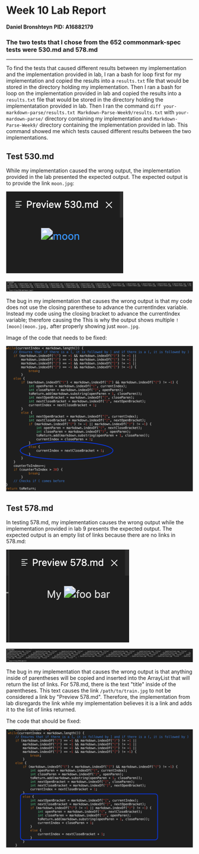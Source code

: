 # Week 10 Lab Report 
**Daniel Bronshteyn**
**PID: A16882179**


### The two tests that I chose from the 652 commonmark-spec tests were 530.md and 578.md

---

To find the tests that caused different results between my implementation and the implementation provided in lab, I ran a bash for loop first for my implementation and copied the results into a `results.txt` file that would be stored in the directory holding my implementation. Then I ran a bash for loop on the implementation provided in lab and copied the results into a `results.txt` file that would be stored in the directory holding the implementatation provided in lab. Then I ran the command `diff your-markdown-parse/results.txt Markdown-Parse-Week9/results.txt` with `your-mardown-parse/` directory containing my implementation and `Markdown-Parse-Week9/` directory containing the implementation provided in lab. This command showed me which tests caused different results between the two implementations. 

## Test 530.md

While my implementation caused the wrong output, the implementation provided in the lab presented the expected output. The expected output is to provide the link `moon.jpg`:

![ExpectedOutputFor530](Week10Images/Expected530.png)

![Diff530](Week10Images/Diff530.png)

The bug in my implementation that causes the wrong output is that my code does not use the closing parenthese to advance the currentIndex variable. Instead my code using the closing bracket to advance the currentIndex variable; therefore causing the This is why the output shows multiple `![moon](moon.jpg,` after properly showing just `moon.jpg`. 

Image of the code that needs to be fixed:

![FixThis530](Week10Images/MyCodeProblem.png)


## Test 578.md

In testing 578.md, my implementation causes the wrong output while the implementation provided in lab 9 presents the expected output. The expected output is an empty list of links because there are no links in 578.md: 

![ExpectedOutputFor566](Week10Images/Expected578.png)

![Diff566](Week10Images/Diff578.png)

The bug in my implementation that causes the wrong output is that anything inside of parentheses will be copied and inserted into the ArrayList that will return the list of links. For 578.md, there is the text "title" inside of the parentheses. This text causes the link `/path/to/train.jpg` to not be considered a link by "Preview 578.md". Therefore, the implementation from lab disregards the link while my implementation believes it is a link and adds it to the list of links returned. 

The code that should be fixed:

![FixSecond578](Week10Images/FixSecond578.png)


